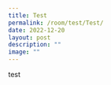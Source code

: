 ```yaml
---
title: Test
permalink: /room/test/Test/
date: 2022-12-20
layout: post
description: ""
image: ""
---
```

test